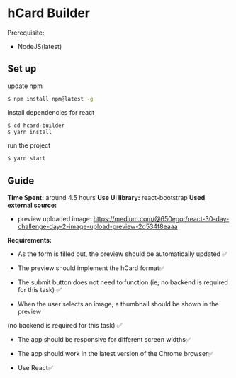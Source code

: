 # hCard Builder
Prerequisite:
- NodeJS(latest)


## Set up

update npm
```sh
$ npm install npm@latest -g
```

install dependencies for react
```sh
$ cd hcard-builder
$ yarn install
```

run the project
```sh
$ yarn start
```

## Guide

**Time Spent:** around 4.5 hours
**Use UI library:** react-bootstrap
**Used external source:** 
- preview uploaded image: https://medium.com/@650egor/react-30-day-challenge-day-2-image-upload-preview-2d534f8eaaa

**Requirements:**
* As the form is filled out, the preview should be automatically updated ✅ 

* The preview should implement the hCard format✅

* The submit button does not need to function (ie; no backend is required for
this task) ✅

* When the user selects an image, a thumbnail should be shown in the preview

(no backend is required for this task) ✅

* The app should be responsive for different screen widths✅

* The app should work in the latest version of the Chrome browser✅

* Use React✅

